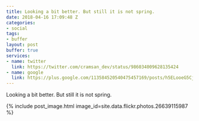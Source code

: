 ```yaml
---
title: Looking a bit better. But still it is not spring.
date: 2018-04-16 17:09:48 Z
categories:
- social
tags:
- buffer
layout: post
buffer: true
services:
- name: twitter
  link: https://twitter.com/cramsan_dev/status/986034009628135424
- name: google
  link: https://plus.google.com/113584520540475457169/posts/h5ELooeG5Cj
---
```


Looking a bit better. But still it is not spring.

{% include post_image.html image_id=site.data.flickr.photos.26639115987 %}
